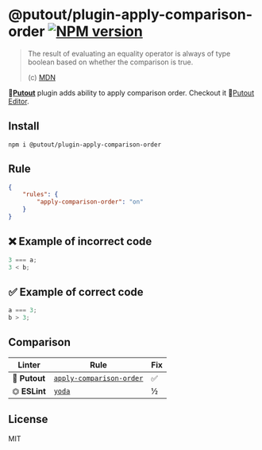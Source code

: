 # @putout/plugin-apply-comparison-order [![NPM version][NPMIMGURL]][NPMURL]

[NPMIMGURL]: https://img.shields.io/npm/v/@putout/plugin-apply-comparison-order.svg?style=flat&longCache=true
[NPMURL]: https://npmjs.org/package/@putout/plugin-apply-comparison-order "npm"

> The result of evaluating an equality operator is always of type boolean based on whether the comparison is true.
>
> (c) [MDN](https://developer.mozilla.org/en-US/docs/Web/JavaScript/Reference/Operators)

🐊[**Putout**](https://github.com/coderaiser/putout) plugin adds ability to apply comparison order.
Checkout it 🐊[Putout Editor](https://putout.cloudcmd.io/#/gist/c61c94d2e1990f59b160aaf462f9a903/0855844b114079ec46098be6f3602dfdaa74290c).

## Install

```
npm i @putout/plugin-apply-comparison-order
```

## Rule

```json
{
    "rules": {
        "apply-comparison-order": "on"
    }
}
```

## ❌ Example of incorrect code

```js
3 === a;
3 < b;
```

## ✅ Example of correct code

```js
a === 3;
b > 3;
```

## Comparison

Linter | Rule | Fix
--------|-------|------------|
🐊 **Putout**| [`apply-comparison-order`](https://github.com/coderaiser/putout/tree/master/packages/plugin-apply-comparison-order#readme)| ✅
⏣ **ESLint** | [`yoda`](https://eslint.org/docs/rules/yoda) | ½

## License

MIT

